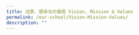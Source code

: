 ```yaml
---
title: 远景、使命与价值观 Vision, Mission & Values
permalink: /our-school/Vision-Mission-Values/
description: ""
---
```


